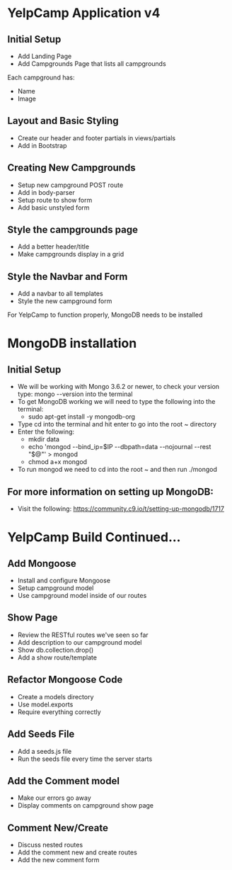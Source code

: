 # YelpCamp Application v4

## Initial Setup
* Add Landing Page
* Add Campgrounds Page that lists all campgrounds

Each campground has:
* Name
* Image

## Layout and Basic Styling
* Create our header and footer partials in views/partials
* Add in Bootstrap

## Creating New Campgrounds
* Setup new campground POST route
* Add in body-parser
* Setup route to show form 
* Add basic unstyled form

## Style the campgrounds page
* Add a better header/title
* Make campgrounds display in a grid

## Style the Navbar and Form
* Add a navbar to all templates
* Style the new campground form

For YelpCamp to function properly, MongoDB needs to be installed

# MongoDB installation

## Initial Setup
* We will be working with Mongo 3.6.2 or newer, to check your version type: mongo --version into the terminal
* To get MongoDB working we will need to type the following into the terminal:
    * sudo apt-get install -y mongodb-org
* Type cd into the terminal and hit enter to go into the root ~ directory
* Enter the following:
    * mkdir data
    * echo 'mongod --bind_ip=$IP --dbpath=data --nojournal --rest "$@"' > mongod
    * chmod a+x mongod
* To run mongod we need to cd into the root ~ and then run ./mongod

## For more information on setting up MongoDB:
* Visit the following: https://community.c9.io/t/setting-up-mongodb/1717

# YelpCamp Build Continued...

## Add Mongoose
* Install and configure Mongoose
* Setup campground model
* Use campground model inside of our routes

## Show Page
* Review the RESTful routes we've seen so far
* Add description to our campground model
* Show db.collection.drop()
* Add a show route/template

## Refactor Mongoose Code
* Create a models directory
* Use model.exports
* Require everything correctly

## Add Seeds File
* Add a seeds.js file
* Run the seeds file every time the server starts

## Add the Comment model
* Make our errors go away
* Display comments on campground show page

## Comment New/Create
* Discuss nested routes
* Add the comment new and create routes
* Add the new comment form